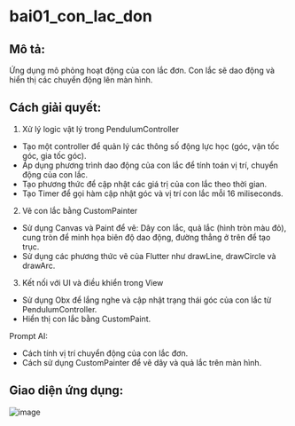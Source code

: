 # bai01_con_lac_don

## Mô tả:
Ứng dụng mô phỏng hoạt động của con lắc đơn. Con lắc sẽ dao động và hiển thị các chuyển động lên màn hình.

## Cách giải quyết:

1. Xử lý logic vật lý trong PendulumController
 - Tạo một controller để quản lý các thông số động lực học (góc, vận tốc góc, gia tốc góc).
 - Áp dụng phương trình dao động của con lắc để tính toán vị trí, chuyển động của con lắc.
 - Tạo phương thức để cập nhật các giá trị của con lắc theo thời gian.
 - Tạo Timer để gọi hàm cập nhật góc và vị trí con lắc mỗi 16 miliseconds.
2. Vẽ con lắc bằng CustomPainter
 - Sử dụng Canvas và Paint để vẽ: Dây con lắc, quả lắc (hình tròn màu đỏ), cung tròn để minh họa biên độ dao động, đường thẳng ở trên để tạo trục.
 - Sử dụng các phương thức vẽ của Flutter như drawLine, drawCircle và drawArc.
3. Kết nối với UI và điều khiển trong View
 - Sử dụng Obx để lắng nghe và cập nhật trạng thái góc của con lắc từ PendulumController.
 - Hiển thị con lắc bằng CustomPaint.

Prompt AI:
 - Cách tính vị trí chuyển động của con lắc đơn.
 - Cách sử dụng CustomPainter để vẽ dây và quả lắc trên màn hình.

## Giao diện ứng dụng: 

![image](https://github.com/user-attachments/assets/2f698d8d-1ed6-4ef3-a161-48ce2dadcd15)
